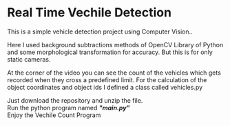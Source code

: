 # Real Time Vechile Detection 

This is a simple vehicle detection project using Computer Vision..

Here I used background subtractions methods of OpenCV Library of Python and some morphological transformation for accuracy.
But this is for only static cameras. 

At the corner of the video you can see the count of the vehicles which gets recorded
when they cross a predefined limit. For the calculation of the object coordinates and object ids I defined a class called vehicles.py

Just download the repository and unzip the file. <br>
Run the python program named <b> <i>  "main.py" </i> </b> <br>
Enjoy the Vechile Count Program

